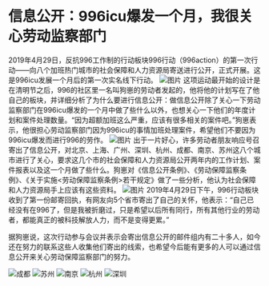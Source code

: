 # 信息公开：996icu爆发一个月，我很关心劳动监察部门

2019年4月29日，反抗996工作制的行动板块996行动（996action）的第一次行动——向八个加班热门城市的社会保障和人力资源局寄送进行公开，正式开展。这是996icu发展一个月后的第一次实名线下行动。
![图片](https://github.com/CPdogson/996action/blob/master/Gov-info/ppic1.jpg)
这项运动最开始的设计是在清明节之后，996的社区里一名叫狗崽的劳动者发起的，他将他的计划写在了他自己的板块，并详细分析了为什么要进行信息公开：做信息公开除了关心一下劳动监察部门在996icu爆发的一个月中做了些什么以外，也想关心一下他们的年度计划和案件处理数量。“因为超额加班这么严重，应该有很多相关的案件吧。”狗崽表示，他很担心劳动监察部门因为996icu的事情加班处理案件，希望他们不要因为996icu爆发而进行996的劳作。
![图片](https://github.com/CPdogson/996action/blob/master/Gov-info/ppic2.jpg)
出于一片好心，许多劳动者朋友响应号召寄出了信息公开，对北京、上海、广州、深圳、杭州、成都、南京、苏州这八个城市进行了关心，要求这几个市的社会保障和人力资源局公开两年内的工作计划、案件报表以及这一个月做了些什么。狗崽对《信息公开条例》、《劳动保障监察条例》、《关于实施<劳动保障监察条例>若干规定》做了一些分析，他认为社会保障和人力资源局手上应该有这些资料。
![图片](https://github.com/CPdogson/996action/blob/master/Gov-info/ppic3.jpg)
2019年4月29日下午，996行动板块收到了第一份邮寄回执，有网友向5个省市寄出了自己的关怀，他表示：“自己已经没有在996了，但是我被折磨过，只是希望以后所有同行，所有其他行业的劳动者，都能真正的被科技解放人力，而不是变得更累。”

据狗崽说，这次行动参与会议并表示会寄出信息公开的邮件组内有二十多人，如今还在努力的联系这些人收集他们寄出的线索，也希望今后能有更多的人可以通过信息公开来关心劳动保障监察部门的努力。

![成都](https://github.com/CPdogson/996action/blob/master/Gov-info/g7-cd.jpg)
![苏州](https://github.com/CPdogson/996action/blob/master/Gov-info/g7-jssz.jpg)
![南京](https://github.com/CPdogson/996action/blob/master/Gov-info/g7-nj.jpg)
![杭州](https://github.com/CPdogson/996action/blob/master/Gov-info/g7-hz.jpg)
![深圳](https://github.com/CPdogson/996action/blob/master/Gov-info/g7-sz.jpg)
     
